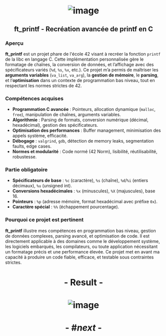 # <p align="center"> ![image](https://github.com/ChrstphrChevalier/42Cursus/assets/146819291/6e904dda-2f6b-4f12-b5aa-72c28d4216df) </p>

## <p align="center"> ft_printf - Recréation avancée de printf en C </p>

### Aperçu
**ft_printf** est un projet phare de l'école 42 visant à recréer la fonction `printf` de la libc en langage C. Cette implémentation personnalisée gère le formatage de chaînes, la conversion de données, et l’affichage avec des spécificateurs variés (`%d`, `%s`, `%x`, etc.). Ce projet m’a permis de maîtriser les **arguments variables** (`va_list`, `va_arg`), la **gestion de mémoire**, le **parsing**, et l’**optimisation** dans un contexte de programmation bas niveau, tout en respectant les normes strictes de 42.

### Compétences acquises
- **Programmation C avancée** : Pointeurs, allocation dynamique (`malloc`, `free`), manipulation de chaînes, arguments variables.
- **Algorithmie** : Parsing de formats, conversion numérique (décimal, hexadécimal), gestion des spécificateurs.
- **Optimisation des performances** : Buffer management, minimisation des appels système, efficacité.
- **Débogage** : `valgrind`, `gdb`, détection de memory leaks, segmentation faults, edge cases.
- **Normes et modularité** : Code normé (42 Norm), lisibilité, réutilisabilité, robustesse.

### Partie obligatoire
- **Spécificateurs de base** : `%c` (caractère), `%s` (chaîne), `%d`/`%i` (entiers décimaux), `%u` (unsigned int).
- **Conversions hexadécimales** : `%x` (minuscules), `%X` (majuscules), base 16.
- **Pointeurs** : `%p` (adresse mémoire, format hexadécimal avec préfixe `0x`).
- **Caractère spécial** : `%%` (échappement pourcentage).

### Pourquoi ce projet est pertinent
**ft_printf** illustre mes compétences en programmation bas niveau, gestion de données complexes, parsing avancé, et optimisation de code. Il est directement applicable à des domaines comme le développement système, les logiciels embarqués, les compilateurs, ou toute application nécessitant un formatage précis et une performance élevée. Ce projet met en avant ma capacité à produire un code fiable, efficace, et testable sous contraintes strictes.

# <p align="center">  </p>

# <p align="center"> - Result - </p>

# <p align="center"> ![image](https://github.com/ChrstphrChevalier/42Cursus/assets/146819291/96b530e2-bd78-42e0-a54f-855a43dc04a3) </p>

# <p align="center"> - #*next* - </p>
